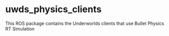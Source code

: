 # uwds_physics_clients
This ROS package contains the Underworlds clients that use Bullet Physics RT Simulation
